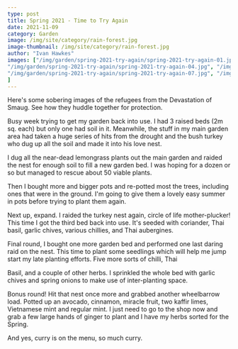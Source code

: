```yaml
---
type: post
title: Spring 2021 - Time to Try Again
date: 2021-11-09
category: Garden
image: /img/site/category/rain-forest.jpg
image-thumbnail: /img/site/category/rain-forest.jpg
author: "Ivan Hawkes"
images: ["/img/garden/spring-2021-try-again/spring-2021-try-again-01.jpg", "/img/garden/spring-2021-try-again/spring-2021-try-again-02.jpg", "/img/garden/spring-2021-try-again/spring-2021-try-again-03.jpg",
"/img/garden/spring-2021-try-again/spring-2021-try-again-04.jpg", "/img/garden/spring-2021-try-again/spring-2021-try-again-05.jpg", "/img/garden/spring-2021-try-again/spring-2021-try-again-06.jpg",
"/img/garden/spring-2021-try-again/spring-2021-try-again-07.jpg", "/img/garden/spring-2021-try-again/spring-2021-try-again-08.jpg", "/img/garden/spring-2021-try-again/spring-2021-try-again-09.jpg"
]
---
```


Here's some sobering images of the refugees from the Devastation of Smaug. See how they huddle together for protection.
<!--more-->

Busy week trying to get my garden back into use. I had 3 raised beds (2m sq. each) but only one had soil in it. Meanwhile, the stuff in my main garden area had taken a huge series of hits from the drought and the bush turkey who dug up all the soil and made it into his love nest.

I dug all the near-dead lemongrass plants out the main garden and raided the nest for enough soil to fill a new garden bed. I was hoping for a dozen or so but managed to rescue about 50 viable plants.

Then I bought more and bigger pots and re-potted most the trees, including ones that were in the ground. I'm going to give them a lovely easy summer in pots before trying to plant them again.

Next up, expand. I raided the turkey nest again, circle of life mother-plucker! This time I got the third bed back into use. It's seeded with coriander, Thai basil, garlic chives, various chillies, and Thai aubergines.

Final round, I bought one more garden bed and performed one last daring raid on the nest. This time to plant some seedlings which will help me jump start my late planting efforts. Five more sorts of chilli, Thai 

Basil, and a couple of other herbs. I sprinkled the whole bed with garlic chives and spring onions to make use of inter-planting space.

Bonus round! Hit that nest once more and grabbed another wheelbarrow load. Potted up an avocado, cinnamon, miracle fruit, two kaffir limes, Vietnamese mint and regular mint. I just need to go to the shop now and grab a few large hands of ginger to plant and I have my herbs sorted for the Spring.

And yes, curry is on the menu, so much curry.